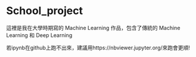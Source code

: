 # School_project

這裡是我在大學時期寫的 Machine Learning 作品，包含了傳統的 Machine Learning 和 Deep Learning

若ipynb在github上跑不出來，建議用https://nbviewer.jupyter.org/來跑會更順!
